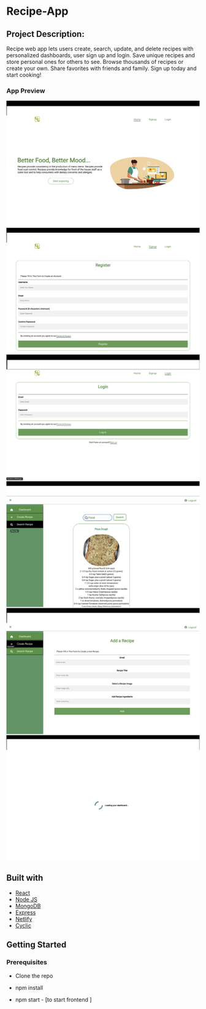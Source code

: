 # Recipe-App

## Project Description:
Recipe web app lets users create, search, update, and delete recipes with personalized dashboards, user sign up and login. Save unique recipes and store personal ones for others to see. Browse thousands of recipes or create your own. Share favorites with friends and family. Sign up today and start cooking!

 ### App Preview
![](./frontend/src/images/Screenshot-page-1.png)
![](./frontend/src/images/Screenshot%20-page-2.png)
![](./frontend/src/images/Screenshot%20-page-3.png)
![](./frontend/src/images/Screenshot%20-page-4.png)
![](./frontend/src/images/Screenshot%20-page-5.png)
![](./frontend/src/images/Screenshot%20-page-6.png)


## Built with
- [React](https://react.dev/)
- [Node JS](https://nodejs.org/en)
-  [MongoDB](https://www.mongodb.com/atlas/database)
- [Express](https://expressjs.com/)
- [Netlify](https://app.netlify.com/)
- [Cyclic](https://app.netlify.com/)

## Getting Started 

### Prerequisites

- Clone the repo

- npm  install

- npm start - [to start frontend ]
